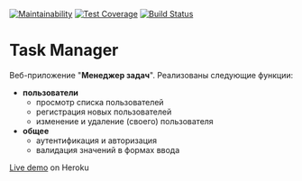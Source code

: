 [![Maintainability](https://api.codeclimate.com/v1/badges/b8fb6930f23a8af9719a/maintainability)](https://codeclimate.com/github/ekiryutin/project-lvl4-s383/maintainability) [![Test Coverage](https://api.codeclimate.com/v1/badges/b8fb6930f23a8af9719a/test_coverage)](https://codeclimate.com/github/ekiryutin/project-lvl4-s383/test_coverage) [![Build Status](https://travis-ci.org/ekiryutin/project-lvl4-s383.svg?branch=master)](https://travis-ci.org/ekiryutin/project-lvl4-s383)

# Task Manager

Веб-приложение "**Менеджер задач**".
Реализованы следующие функции:
- **пользователи**
  - просмотр списка пользователей
  - регистрация новых пользователей
  - изменение и удаление (своего) пользователя
- **общее**
  - аутентификация и авторизация
  - валидация значений в формах ввода


[Live demo](https://task-manager-kir.herokuapp.com) on Heroku
